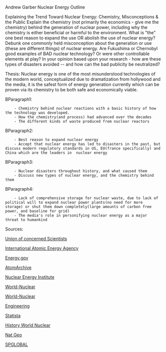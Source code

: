 Andrew Garber
Nuclear Energy Outline

Explaining the Trend Toward Nuclear Energy:  Chemistry, Misconceptions & the Public
Explain the chemistry (not primarily the economics - give me the chemistry) behind the generation of nuclear power, including why the chemistry is either beneficial or harmful to the environment.  What is "the" one best reason to expand the use OR abolish the use of nuclear energy? 
Debunk one commonly held misconception about the generation or use (these are different things) of nuclear energy. 
Are Fukushima or Chernobyl good examples of BAD nuclear technology? Or were other controllable elements at play? In your opinion based upon your research - how are these types of disasters avoided -- and how can the bad publicity be neutralized? 


Thesis: Nuclear energy is one of the most misunderstood technologies of the modern world, conceptualized due to dramatization from hollywood and the media, it is the safest form of energy generation currently which can be proven via its chemistry to be both safe and economically viable.

BParagraph1: 

        - Chemistry behind nuclear reactions with a basic history of how the technology was developed.
        - How the chemistry(and process) had advanced over the decades
        - The different kinds of waste produced from nuclear reactors

BParagraph2:

        - Best reason to expand nuclear energy
        - Accept that nuclear energy has led to disasters in the past, but discuss modern regulatory standards in US, EU(france specifically) and China which are the leaders in  nuclear energy

BParagraph3:

        - Nuclear disasters throughout history, and what caused them
        - Discuss new types of nuclear energy, and the chemistry behind them

BParagraph4:

        - Lack of comprehensive storage for nuclear waste, due to lack of political will to expand nuclear power plants(no need for more storage) or shut them down completely(large amounts of carbon free power, and baseline for grid)
        - The media's role in personifying nuclear energy as a major threat to humankind 

Sources:

[Union of concerned Scientists](https://www.ucsusa.org/resources/how-nuclear-power-works#:~:text=In%20nuclear%20power%20plants%2C%20neutrons,control%20rods%22%20that%20absorb%20neutrons.)

[International Atomic Energy Agency](https://www.iaea.org/newscenter/news/what-is-nuclear-energy-the-science-of-nuclear-power)

[Energy.gov](https://www.energy.gov/ne/office-nuclear-energy)

[AtomArchive](https://chem.libretexts.org/Bookshelves/Physical_and_Theoretical_Chemistry_Textbook_Maps/Supplemental_Modules_(Physical_and_Theoretical_Chemistry)/Nuclear_Chemistry/Applications_of_Nuclear_Chemistry/Nuclear_Reactors)

[Nuclear Energy Institute](https://www.nei.org/fundamentals/nuclear-waste)

[World-Nuclear](https://world-nuclear.org/nuclear-essentials/what-is-nuclear-waste-and-what-do-we-do-with-it.aspx)

[World-Nuclear](https://world-nuclear.org/information-library/current-and-future-generation/nuclear-power-in-the-world-today.aspx)

[Engineering](https://www.engineering.com/story/whats-the-death-toll-of-nuclear-vs-other-energy-sources)

[Statista](https://www.statista.com/statistics/494425/death-rate-worldwide-by-energy-source/)

[History World Nuclear](https://world-nuclear.org/information-library/current-and-future-generation/outline-history-of-nuclear-energy.aspx)

[Nat Geo](https://www.nationalgeographic.com/environment/article/nuclear-energy#:~:text=Nuclear%20energy%20history,at%20the%20University%20of%20Chicago.)

[SPGLOBAL](https://www.spglobal.com/commodityinsights/en/market-insights/latest-news/oil/100621-global-energy-demand-to-grow-47-by-2050-with-oil-still-top-source-us-eia)